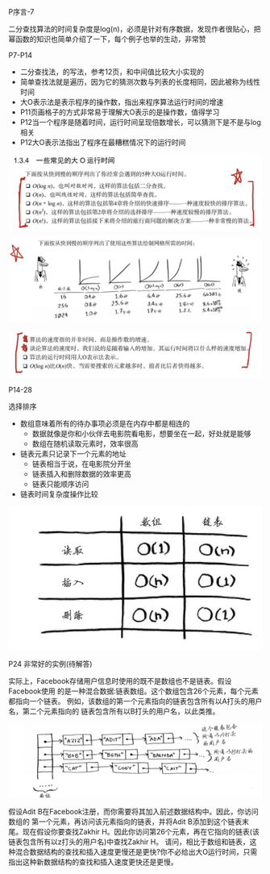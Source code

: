 P序言-7



二分查找算法的时间复杂度是log(n)，必须是针对有序数据，发现作者很贴心，把幂函数的知识也简单介绍了一下，每个例子也举的生动，非常赞





P7-P14



- 二分查找法，的写法，参考12页，和中间值比较大小实现的
- 简单查找法就是遍历，因为它的猜测次数与列表的长度相同，因此被称为线性时间
- 大O表示法是表示程序的操作数，指出来程序算法运行时间的增速
- P11页画格子的方式非常易于理解大O表示的是操作数，值得学习
- P12当一个程序是随着时间，运行时间呈现倍数增长，可以猜测下是不是与log相关
- P12大O表示法指出了程序在最糟糕情况下的运行时间



![image-20190212141922040](https://raw.githubusercontent.com/hacksman/read_list/master/imgs/image-20190212141922040.png)





![image-20190212141951943](https://raw.githubusercontent.com/hacksman/read_list/master/imgs/image-20190212141951943.png)






![image-20190212142000815](https://raw.githubusercontent.com/hacksman/read_list/master/imgs/image-20190212142000815.png)





P14-28



选择排序

- 数组意味着所有的待办事项必须是在内存中都是相连的
  - 数据就像是你和小伙伴去电影院看电影，想要坐在一起，好处就是能够
  - 数组在随机读取元素时，效率很高
- 链表元素只记录下一个元素的地址
  - 链表相当于说，在电影院分开坐
  - 链表插入和删除数据的效率更高
  - 链表只能顺序访问
- 链表时间复杂度操作比较

![IMG_A04168946728-1](https://raw.githubusercontent.com/hacksman/read_list/master/imgs/IMG_A04168946728-1.jpeg)







P24 非常好的实例(待解答)



实际上，Facebook存储用户信息时使用的既不是数组也不是链表。假设Facebook使用 的是一种混合数据:链表数组。这个数组包含26个元素，每个元素都指向一个链表。 例如，该数组的第一个元素指向的链表包含所有以A打头的用户名，第二个元素指向的 链表包含所有以B打头的用户名，以此类推。



![IMG_345DF4AFCD95-1](https://raw.githubusercontent.com/hacksman/read_list/master/imgs/IMG_345DF4AFCD95-1.jpeg)



假设Adit B在Facebook注册，而你需要将其加入前述数据结构中。因此，你访问数组的 第一个元素，再访问该元素指向的链表，并将Adit B添加到这个链表末尾。现在假设你要查找Zakhir H。因此你访问第26个元素，再在它指向的链表(该链表包含所有以z打头的用户名)中查找Zakhir H。 请问，相比于数组和链表，这种混合数据结构的查找和插入速度更慢还是更快?你不必给出大O运行时间，只需指出这种新数据结构的查找和插入速度更快还是更慢。





